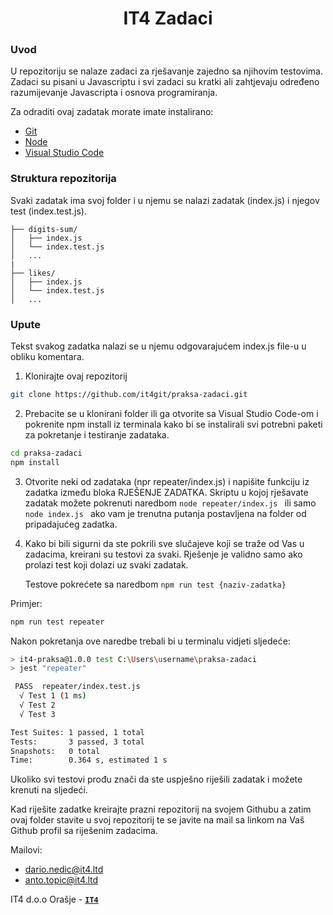 <h1 align="center">IT4 Zadaci</h1>

### Uvod

U repozitoriju se nalaze zadaci za rješavanje zajedno sa njihovim testovima. Zadaci su pisani u Javascriptu i svi zadaci su kratki ali zahtjevaju određeno razumijevanje Javascripta i osnova programiranja.

Za odraditi ovaj zadatak morate imate instalirano: 
-   [Git](https://git-scm.com/)
-   [Node](https://nodejs.org/en/)
-   [Visual Studio Code](https://code.visualstudio.com/)


### Struktura repozitorija

Svaki zadatak ima svoj folder i u njemu se nalazi zadatak (index.js) i njegov test (index.test.js). 

```ascii
├── digits-sum/
│   ├── index.js
│   └── index.test.js
│   ...
|
├── likes/
│   ├── index.js
│   └── index.test.js
│   ...
```

### Upute

Tekst svakog zadatka nalazi se u njemu odgovarajućem index.js file-u u obliku komentara. 

1.  Klonirajte ovaj repozitorij

```bash
git clone https://github.com/it4git/praksa-zadaci.git
```
2.  Prebacite se u klonirani folder ili ga otvorite sa Visual Studio Code-om i pokrenite npm install iz terminala kako bi se instalirali svi potrebni paketi za pokretanje i testiranje zadataka.

```bash
cd praksa-zadaci
npm install
```
3.  Otvorite neki od zadataka (npr repeater/index.js) i napišite funkciju iz zadatka između bloka RJEŠENJE ZADATKA. Skriptu u kojoj rješavate zadatak možete pokrenuti naredbom ```node repeater/index.js ``` ili samo ```node index.js ``` ako vam je trenutna putanja postavljena na folder od pripadajućeg zadatka.

4.  Kako bi bili sigurni da ste pokrili sve slučajeve koji se traže od Vas u zadacima, kreirani su testovi za svaki. Rješenje je validno samo ako prolazi test koji dolazi uz svaki zadatak.

    Testove pokrećete sa naredbom ```npm run test {naziv-zadatka}```

Primjer:
```bash
npm run test repeater
```
Nakon pokretanja ove naredbe trebali bi u terminalu vidjeti sljedeće:
```bash
> it4-praksa@1.0.0 test C:\Users\username\praksa-zadaci
> jest "repeater"

 PASS  repeater/index.test.js
  √ Test 1 (1 ms)
  √ Test 2
  √ Test 3

Test Suites: 1 passed, 1 total
Tests:       3 passed, 3 total
Snapshots:   0 total
Time:        0.364 s, estimated 1 s
```
Ukoliko svi testovi prođu znači da ste uspješno riješili zadatak i možete krenuti na sljedeći.

Kad riješite zadatke kreirajte prazni repozitorij na svojem Githubu a zatim ovaj folder stavite u svoj repozitorij te se javite na mail sa linkom na Vaš Github profil sa riješenim zadacima.

Mailovi:
-   [dario.nedic@it4.ltd](dario.nedic@it4.ltd)
-   [anto.topic@it4.ltd](dario.nedic@it4.ltd)





IT4 d.o.o Orašje  - **[`IT4`](https://it4.ltd)**
